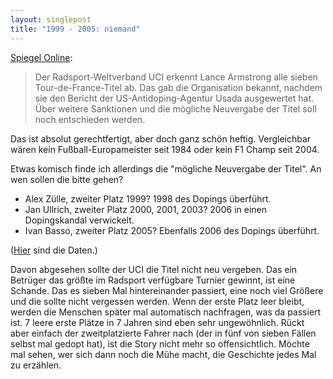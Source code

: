 ```yaml
---
layout: singlepost
title: "1999 - 2005: niemand"
---
```


[Spiegel Online](http://www.spiegel.de/sport/sonst/lance-armstrong-uci-erkennt-tour-de-france-titel-ab-a-862481.html):

> Der Radsport-Weltverband UCI erkennt Lance Armstrong alle sieben Tour-de-France-Titel ab. Das gab die Organisation bekannt, nachdem sie den Bericht der US-Antidoping-Agentur Usada ausgewertet hat. Über weitere Sanktionen und die mögliche Neuvergabe der Titel soll noch entschieden werden.

Das ist absolut gerechtfertigt, aber doch ganz schön heftig. Vergleichbar wären kein Fußball-Europameister seit 1984 oder kein F1 Champ seit 2004. 

Etwas komisch finde ich allerdings die "mögliche Neuvergabe der Titel". An wen sollen die bitte gehen?

* Alex Zülle, zweiter Platz 1999? 1998 des Dopings überführt.
* Jan Ullrich, zweiter Platz 2000, 2001, 2003? 2006 in einen Dopingskandal verwickelt.
* Ivan Basso, zweiter Platz 2005? Ebenfalls 2006 des Dopings überführt.

([Hier](/media/other/tourdefrance.csv) sind die Daten.)

Davon abgesehen sollte der UCI die Titel nicht neu vergeben. Das ein Betrüger das größte im Radsport verfügbare Turnier gewinnt, ist eine Schande. Das es sieben Mal hintereinander passiert, eine noch viel Größere und die sollte nicht vergessen werden. Wenn der erste Platz leer bleibt, werden die Menschen später mal automatisch nachfragen, was da passiert ist. 7 leere erste Plätze in 7 Jahren sind eben sehr ungewöhnlich. Rückt aber einfach der zweitplatzierte Fahrer nach (der in fünf von sieben Fällen selbst mal gedopt hat), ist die Story nicht mehr so offensichtlich. Möchte mal sehen, wer sich dann noch die Mühe macht, die Geschichte jedes Mal zu erzählen.